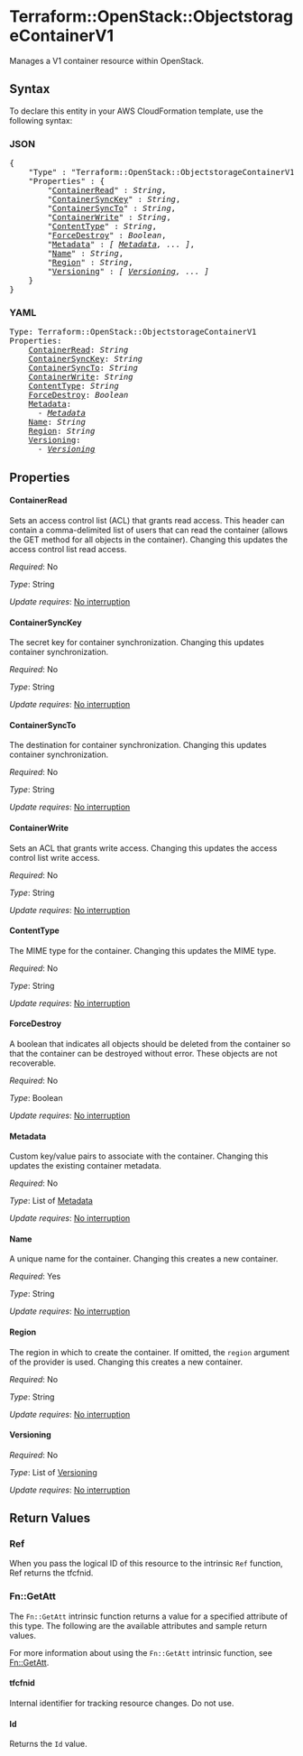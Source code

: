 # Terraform::OpenStack::ObjectstorageContainerV1

Manages a V1 container resource within OpenStack.

## Syntax

To declare this entity in your AWS CloudFormation template, use the following syntax:

### JSON

<pre>
{
    "Type" : "Terraform::OpenStack::ObjectstorageContainerV1",
    "Properties" : {
        "<a href="#containerread" title="ContainerRead">ContainerRead</a>" : <i>String</i>,
        "<a href="#containersynckey" title="ContainerSyncKey">ContainerSyncKey</a>" : <i>String</i>,
        "<a href="#containersyncto" title="ContainerSyncTo">ContainerSyncTo</a>" : <i>String</i>,
        "<a href="#containerwrite" title="ContainerWrite">ContainerWrite</a>" : <i>String</i>,
        "<a href="#contenttype" title="ContentType">ContentType</a>" : <i>String</i>,
        "<a href="#forcedestroy" title="ForceDestroy">ForceDestroy</a>" : <i>Boolean</i>,
        "<a href="#metadata" title="Metadata">Metadata</a>" : <i>[ <a href="metadata.md">Metadata</a>, ... ]</i>,
        "<a href="#name" title="Name">Name</a>" : <i>String</i>,
        "<a href="#region" title="Region">Region</a>" : <i>String</i>,
        "<a href="#versioning" title="Versioning">Versioning</a>" : <i>[ <a href="versioning.md">Versioning</a>, ... ]</i>
    }
}
</pre>

### YAML

<pre>
Type: Terraform::OpenStack::ObjectstorageContainerV1
Properties:
    <a href="#containerread" title="ContainerRead">ContainerRead</a>: <i>String</i>
    <a href="#containersynckey" title="ContainerSyncKey">ContainerSyncKey</a>: <i>String</i>
    <a href="#containersyncto" title="ContainerSyncTo">ContainerSyncTo</a>: <i>String</i>
    <a href="#containerwrite" title="ContainerWrite">ContainerWrite</a>: <i>String</i>
    <a href="#contenttype" title="ContentType">ContentType</a>: <i>String</i>
    <a href="#forcedestroy" title="ForceDestroy">ForceDestroy</a>: <i>Boolean</i>
    <a href="#metadata" title="Metadata">Metadata</a>: <i>
      - <a href="metadata.md">Metadata</a></i>
    <a href="#name" title="Name">Name</a>: <i>String</i>
    <a href="#region" title="Region">Region</a>: <i>String</i>
    <a href="#versioning" title="Versioning">Versioning</a>: <i>
      - <a href="versioning.md">Versioning</a></i>
</pre>

## Properties

#### ContainerRead

Sets an access control list (ACL) that grants
read access. This header can contain a comma-delimited list of users that
can read the container (allows the GET method for all objects in the
container). Changing this updates the access control list read access.

_Required_: No

_Type_: String

_Update requires_: [No interruption](https://docs.aws.amazon.com/AWSCloudFormation/latest/UserGuide/using-cfn-updating-stacks-update-behaviors.html#update-no-interrupt)

#### ContainerSyncKey

The secret key for container synchronization.
Changing this updates container synchronization.

_Required_: No

_Type_: String

_Update requires_: [No interruption](https://docs.aws.amazon.com/AWSCloudFormation/latest/UserGuide/using-cfn-updating-stacks-update-behaviors.html#update-no-interrupt)

#### ContainerSyncTo

The destination for container synchronization.
Changing this updates container synchronization.

_Required_: No

_Type_: String

_Update requires_: [No interruption](https://docs.aws.amazon.com/AWSCloudFormation/latest/UserGuide/using-cfn-updating-stacks-update-behaviors.html#update-no-interrupt)

#### ContainerWrite

Sets an ACL that grants write access.
Changing this updates the access control list write access.

_Required_: No

_Type_: String

_Update requires_: [No interruption](https://docs.aws.amazon.com/AWSCloudFormation/latest/UserGuide/using-cfn-updating-stacks-update-behaviors.html#update-no-interrupt)

#### ContentType

The MIME type for the container. Changing this
updates the MIME type.

_Required_: No

_Type_: String

_Update requires_: [No interruption](https://docs.aws.amazon.com/AWSCloudFormation/latest/UserGuide/using-cfn-updating-stacks-update-behaviors.html#update-no-interrupt)

#### ForceDestroy

A boolean that indicates all objects should be deleted from the container so that the container can be destroyed without error. These objects are not recoverable.

_Required_: No

_Type_: Boolean

_Update requires_: [No interruption](https://docs.aws.amazon.com/AWSCloudFormation/latest/UserGuide/using-cfn-updating-stacks-update-behaviors.html#update-no-interrupt)

#### Metadata

Custom key/value pairs to associate with the container.
Changing this updates the existing container metadata.

_Required_: No

_Type_: List of <a href="metadata.md">Metadata</a>

_Update requires_: [No interruption](https://docs.aws.amazon.com/AWSCloudFormation/latest/UserGuide/using-cfn-updating-stacks-update-behaviors.html#update-no-interrupt)

#### Name

A unique name for the container. Changing this creates a
new container.

_Required_: Yes

_Type_: String

_Update requires_: [No interruption](https://docs.aws.amazon.com/AWSCloudFormation/latest/UserGuide/using-cfn-updating-stacks-update-behaviors.html#update-no-interrupt)

#### Region

The region in which to create the container. If
omitted, the `region` argument of the provider is used. Changing this
creates a new container.

_Required_: No

_Type_: String

_Update requires_: [No interruption](https://docs.aws.amazon.com/AWSCloudFormation/latest/UserGuide/using-cfn-updating-stacks-update-behaviors.html#update-no-interrupt)

#### Versioning

_Required_: No

_Type_: List of <a href="versioning.md">Versioning</a>

_Update requires_: [No interruption](https://docs.aws.amazon.com/AWSCloudFormation/latest/UserGuide/using-cfn-updating-stacks-update-behaviors.html#update-no-interrupt)

## Return Values

### Ref

When you pass the logical ID of this resource to the intrinsic `Ref` function, Ref returns the tfcfnid.

### Fn::GetAtt

The `Fn::GetAtt` intrinsic function returns a value for a specified attribute of this type. The following are the available attributes and sample return values.

For more information about using the `Fn::GetAtt` intrinsic function, see [Fn::GetAtt](https://docs.aws.amazon.com/AWSCloudFormation/latest/UserGuide/intrinsic-function-reference-getatt.html).

#### tfcfnid

Internal identifier for tracking resource changes. Do not use.

#### Id

Returns the <code>Id</code> value.

